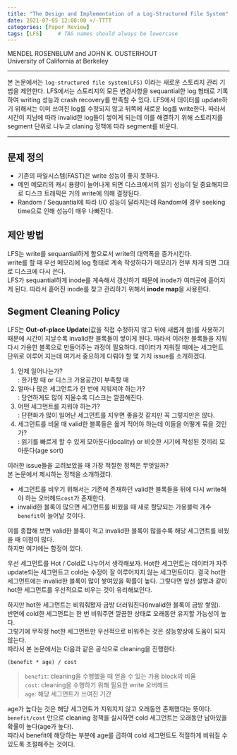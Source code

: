 ```yaml
---
title: "The Design and Implementation of a Log-Structured File System"
date: 2021-07-05 12:00:00 +/-TTTT
categories: [Paper Review]
tags: [LFS]     # TAG names should always be lowercase
---
```


MENDEL ROSENBLUM and JOHN K. OUSTERHOUT  
University of California at Berkeley  

---
본 논문에서는 `log-structured file system(LFS)` 이라는 새로운 스토리지 관리 기법을 제안한다. LFS에서는 스토리지의 모든 변경사항을 sequantial한 log 형태로 기록하여  writing 성능과 crash recovery를 만족할 수 있다. LFS에서 데이터를 update하기 위해서는 이미 쓰여진 log를 수정되지 않고 뒤쪽에 새로운 log를 write한다. 따라서 시간이 지남에 따라 invalid한 log들이 쌓이게 되는데 이를 해결하기 위해 스토리지를 segment 단위로 나누고 claning 정책에 따라 segment를 비운다.

---

## 문제 정의
- 기존의 파일시스템(FAST)은 write 성능이 좋지 못하다.
- 메인 메모리의 캐시 용량이 늘어나게 되면 디스크에서의 읽기 성능이 덜 중요해지므로 디스크 트래픽은 거의 write에 의해 결정된다.
- Random / Sequantial에 따라 I/O 성능이 달라지는데 Random에 경우 seeking time으로 인해 성능이 매우 나빠진다.

## 제안 방법
LFS는 write를 sequantial하게 함으로서 write의 대역폭을 증가시킨다.  
write를 할 때 우선 메모리에 log 형태로 계속 작성하다가 메모리가 전부 차게 되면 그대로 디스크에 다시 쓴다.  
LFS가 sequantial하게 inode를 계속해서 갱신하기 때문에 inode가 여러곳에 흩어지게 된다. 따라서 흩어진 inode를 찾고 관리하기 위해서 **inode map**을 사용한다.

## Segment Cleaning Policy
LFS는 **Out-of-place Update**(값을 직접 수정하지 않고 뒤에 새롭게 씀)를 사용하기 때문에 시간이 지날수록 invalid한 블록들이 쌓이게 된다. 따라서 이러한 블록들을 지워 다시 가용한 블록으로 만들어주는 과정이 필요하다. 데이터가 지워질 때에는 세그먼트 단위로 이루어 지는데 여기서 중요하게 다뤄야 할 몇 가지 issue를 소개하겠다.

1. 언제 일어나는가?  
: 한가할 때 or 디스크 가용공간이 부족할 때
2. 얼마나 많은 세그먼트가 한 번에 지워져야 하는가?  
: 당연하게도 많이 지울수록 디스크는 깔끔해진다.
3. 어떤 세그먼트를 지워야 하는가?  
: 단편화가 많이 일어난 세그먼트를 지우면 좋을것 같지만 꼭 그렇지만은 않다.  
4. 세그먼트를 비울 때 valid한 블록들은 옮겨 적어야 하는데 이들을 어떻게 묶을 것인가?  
: 읽기를 빠르게 할 수 있게 모아둔다(locality) or 비슷한 시기에 작성된 것끼리 모아둔다(age sort)

이러한 issue들을 고려보았을 때 가장 적절한 정책은 무엇일까?  
본 논문에서 제시하는 정책을 소개하겠다.  

- 세그먼트를 비우기 위해서는 기존에 존재하던 valid한 블록들을 뒤에 다시 write해야 하는 오버헤드`cost`가 존재한다. 
- invalid한 블록이 많으면 세그먼트를 비웠을 때 새로 할당되는 가용블럭 개수`benefit`이 늘어날 것이다.  
  
이를 종합해 보면 valid한 블록이 적고 invalid한 블록이 많을수록 해당 세그먼트를 비웠을 때 이점이 많다.  
하지만 여기에는 함정이 있다.

우선 세그먼트를 Hot / Cold로 나누어서 생각해보자. Hot한 세그먼트는 데이터가 자주 update되는 세그먼트고 cold는 수정이 잘 이루어지지 않는 세그먼트이다. 결국 hot한 세그먼트에는 invalid한 블록이 많이 쌓여있을 확률이 높다. 그렇다면 앞선 설명과 같이 hot한 세그먼트를 우선적으로 비우는 것이 유리해보인다.  

하지만 hot한 세그먼트는 비워줘봤자 금방 더러워진다(invalid한 블록이 금방 쌓임).  
반면에 cold한 세그먼트는 한 번 비워주면 깔끔한 상태로 오래동안 유지할 가능성이 높다.  
그렇기에 무작정 hot한 세그먼트만 우선적으로 비워주는 것은 성능향상에 도움이 되지 않는다.  
따라서 본 논문에서는 다음과 같은 공식으로 cleaning을 진행한다.  

``(benefit * age) / cost``
> `benefit`: cleaning을 수행했을 때 얻을 수 있는 가용 block의 비율  
> `cost`: cleaning을 수행하기 위해 필요한 write 오버헤드  
> `age`: 해당 세그먼트가 쓰여진 기간

age가 높다는 것은 해당 세그먼트가 지워지지 않고 오래동안 존재했다는 뜻이다.  
`benefit/cost` 만으로 cleaning 정책을 실시하면 cold 세그먼트는 오래동안 남아있을 확률이 높다(age가 높다).  
따라서 benefit에 해당하는 부분에 age를 곱하여 cold 세그먼트도 적절하게 비워질 수 있도록 조절해주는 것이다.

